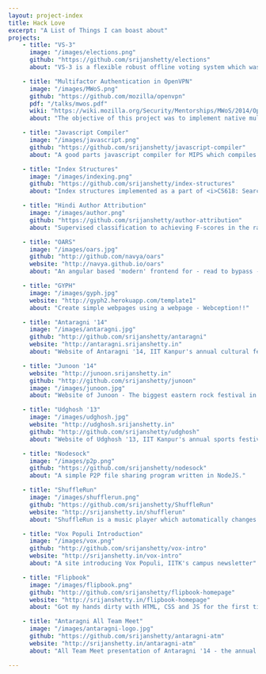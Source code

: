 ```yaml
---
layout: project-index
title: Hack Love
excerpt: "A List of Things I can boast about"
projects:
    - title: "VS-3"
      image: "/images/elections.png"
      github: "https://github.com/srijanshetty/elections"
      about: "VS-3 is a flexible robust offline voting system which was used for Students' Gymkhana General Elections, IIT Kanpur. It's been battle-tested on multiple election scenarios."

    - title: "Multifactor Authentication in OpenVPN"
      image: "/images/MWoS.png"
      github: "https://github.com/mozilla/openvpn"
      pdf: "/talks/mwos.pdf"
      wiki: "https://wiki.mozilla.org/Security/Mentorships/MWoS/2014/OpenVPN_MFA"
      about: "The objective of this project was to implement native multifactor authentication in OpenVPN and session resumption support for the same"

    - title: "Javascript Compiler"
      image: "/images/javascript.png"
      github: "https://github.com/srijanshetty/javascript-compiler"
      about: "A good parts javascript compiler for MIPS which compiles most ECMAScript 5.1 features (first class functions, lambdas etc) with strict type checking and type annotations."

    - title: "Index Structures"
      image: "/images/indexing.png"
      github: "https://github.com/srijanshetty/index-structures"
      about: "Index structures implemented as a part of <i>CS618: Searching and Indexing in Databases</i>. Implemented structures include: <b>B+-tree, QuadTree, VP-Tree, R-Tree</b>"

    - title: "Hindi Author Attribution"
      image: "/images/author.png"
      github: "https://github.com/srijanshetty/author-attribution"
      about: "Supervised classification to achieving F-scores in the range of 90-97% for the following prominent hindi authors: Premchand, Tagore, Dharamvir Bharati, Vibhuti Narayan and Sarat chand."

    - title: "OARS"
      image: "/images/oars.jpg"
      github: "http://github.com/navya/oars"
      website: "http://navya.github.io/oars"
      about: "An angular based 'modern' frontend for - read to bypass - the Institute Course Search"

    - title: "GYPH"
      image: "/images/gyph.jpg"
      website: "http://gyph2.herokuapp.com/template1"
      about: "Create simple webpages using a webpage - Webception!!"

    - title: "Antaragni '14"
      image: "/images/antaragni.jpg"
      github: "http://github.com/srijanshetty/antaragni"
      website: "http://antaragni.srijanshetty.in"
      about: "Website of Antaragni '14, IIT Kanpur's annual cultural festival"

    - title: "Junoon '14"
      website: "http://junoon.srijanshetty.in"
      github: "http://github.com/srijanshetty/junoon"
      image: "/images/junoon.jpg"
      about: "Website of Junoon - The biggest eastern rock festival in northern India"

    - title: "Udghosh '13"
      image: "/images/udghosh.jpg"
      website: "http://udghosh.srijanshetty.in"
      github: "http://github.com/srijanshetty/udghosh"
      about: "Website of Udghosh '13, IIT Kanpur's annual sports festival"

    - title: "Nodesock"
      image: "/images/p2p.png"
      github: "https://github.com/srijanshetty/nodesock"
      about: "A simple P2P file sharing program written in NodeJS."

    - title: "ShuffleRun"
      image: "/images/shufflerun.png"
      github: "https://github.com/srijanshetty/ShuffleRun"
      website: "http://srijanshetty.in/shufflerun"
      about: "ShuffleRun is a music player which automatically changes the music track to match your running speed. Kind of scratched an itch that I had. Demoed it at Yahoo! HackU '13.'"

    - title: "Vox Populi Introduction"
      image: "/images/vox.png"
      github: "http://github.com/srijanshetty/vox-intro"
      website: "http://srijanshetty.in/vox-intro"
      about: "A site introducing Vox Populi, IITK's campus newsletter"

    - title: "Flipbook"
      image: "/images/flipbook.png"
      github: "http://github.com/srijanshetty/flipbook-homepage"
      website: "http://srijanshetty.in/flipbook-homepage"
      about: "Got my hands dirty with HTML, CSS and JS for the first time."

    - title: "Antaragni All Team Meet"
      image: "/images/antaragni-logo.jpg"
      github: "https://github.com/srijanshetty/antaragni-atm"
      website: "http://srijanshetty.in/antaragni-atm"
      about: "All Team Meet presentation of Antaragni '14 - the annual cultural festival of IIT Kanpur"

---
```


